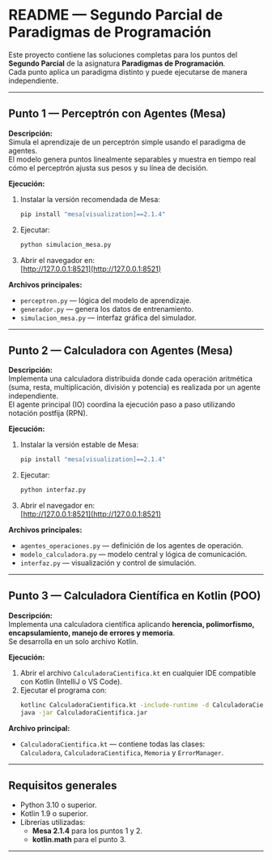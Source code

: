 # README — Segundo Parcial de Paradigmas de Programación

Este proyecto contiene las soluciones completas para los puntos del **Segundo Parcial** de la asignatura **Paradigmas de Programación**.  
Cada punto aplica un paradigma distinto y puede ejecutarse de manera independiente.

---

##  Punto 1 — Perceptrón con Agentes (Mesa)
**Descripción:**  
Simula el aprendizaje de un perceptrón simple usando el paradigma de agentes.  
El modelo genera puntos linealmente separables y muestra en tiempo real cómo el perceptrón ajusta sus pesos y su línea de decisión.

**Ejecución:**
1. Instalar la versión recomendada de Mesa:
   ```bash
   pip install "mesa[visualization]==2.1.4"
   ```
2. Ejecutar:
   ```bash
   python simulacion_mesa.py
   ```
3. Abrir el navegador en:  
   [http://127.0.0.1:8521](http://127.0.0.1:8521)

**Archivos principales:**
- `perceptron.py` — lógica del modelo de aprendizaje.  
- `generador.py` — genera los datos de entrenamiento.  
- `simulacion_mesa.py` — interfaz gráfica del simulador.

---

##  Punto 2 — Calculadora con Agentes (Mesa)
**Descripción:**  
Implementa una calculadora distribuida donde cada operación aritmética (suma, resta, multiplicación, división y potencia) es realizada por un agente independiente.  
El agente principal (IO) coordina la ejecución paso a paso utilizando notación postfija (RPN).

**Ejecución:**
1. Instalar la versión estable de Mesa:
   ```bash
   pip install "mesa[visualization]==2.1.4"
   ```
2. Ejecutar:
   ```bash
   python interfaz.py
   ```
3. Abrir el navegador en:  
   [http://127.0.0.1:8521](http://127.0.0.1:8521)

**Archivos principales:**
- `agentes_operaciones.py` — definición de los agentes de operación.  
- `modelo_calculadora.py` — modelo central y lógica de comunicación.  
- `interfaz.py` — visualización y control de simulación.

---

##  Punto 3 — Calculadora Científica en Kotlin (POO)
**Descripción:**  
Implementa una calculadora científica aplicando **herencia, polimorfismo, encapsulamiento, manejo de errores y memoria**.  
Se desarrolla en un solo archivo Kotlin.

**Ejecución:**
1. Abrir el archivo `CalculadoraCientifica.kt` en cualquier IDE compatible con Kotlin (IntelliJ o VS Code).  
2. Ejecutar el programa con:
   ```bash
   kotlinc CalculadoraCientifica.kt -include-runtime -d CalculadoraCientifica.jar
   java -jar CalculadoraCientifica.jar
   ```

**Archivo principal:**
- `CalculadoraCientifica.kt` — contiene todas las clases:  
  `Calculadora`, `CalculadoraCientifica`, `Memoria` y `ErrorManager`.

---

##  Requisitos generales
- Python 3.10 o superior.  
- Kotlin 1.9 o superior.  
- Librerías utilizadas:  
  - **Mesa 2.1.4** para los puntos 1 y 2.  
  - **kotlin.math** para el punto 3.

---
